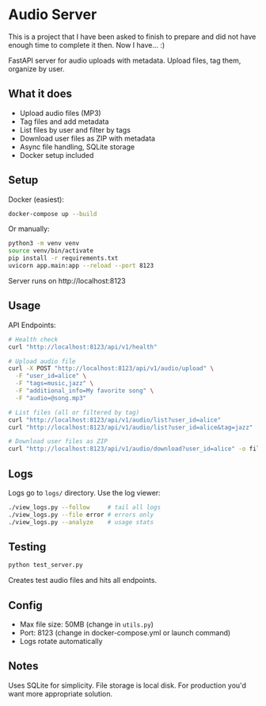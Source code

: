 # Audio Server

This is a project that I have been asked to finish to prepare and did not have enough time to complete it then.
Now I have... :)

FastAPI server for audio uploads with metadata. Upload files, tag them, organize by user.

## What it does

- Upload audio files (MP3)
- Tag files and add metadata  
- List files by user and filter by tags
- Download user files as ZIP with metadata
- Async file handling, SQLite storage
- Docker setup included

## Setup

Docker (easiest):
```bash
docker-compose up --build
```

Or manually:
```bash
python3 -m venv venv
source venv/bin/activate
pip install -r requirements.txt
uvicorn app.main:app --reload --port 8123
```

Server runs on http://localhost:8123

## Usage

API Endpoints:

```bash
# Health check
curl "http://localhost:8123/api/v1/health"

# Upload audio file
curl -X POST "http://localhost:8123/api/v1/audio/upload" \
  -F "user_id=alice" \
  -F "tags=music,jazz" \
  -F "additional_info=My favorite song" \
  -F "audio=@song.mp3"

# List files (all or filtered by tag)
curl "http://localhost:8123/api/v1/audio/list?user_id=alice"
curl "http://localhost:8123/api/v1/audio/list?user_id=alice&tag=jazz"

# Download user files as ZIP
curl "http://localhost:8123/api/v1/audio/download?user_id=alice" -o files.zip
```

## Logs

Logs go to `logs/` directory. Use the log viewer:

```bash
./view_logs.py --follow     # tail all logs
./view_logs.py --file error # errors only  
./view_logs.py --analyze    # usage stats
```

## Testing

```bash
python test_server.py
```

Creates test audio files and hits all endpoints.

## Config

- Max file size: 50MB (change in `utils.py`)
- Port: 8123 (change in docker-compose.yml or launch command)
- Logs rotate automatically

## Notes

Uses SQLite for simplicity. File storage is local disk. For production you'd want more appropriate solution.